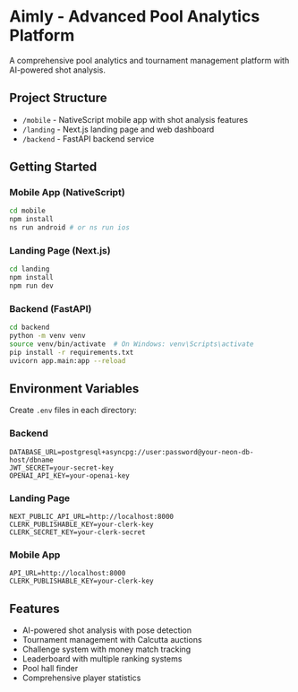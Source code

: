 # Aimly - Advanced Pool Analytics Platform

A comprehensive pool analytics and tournament management platform with AI-powered shot analysis.

## Project Structure

- `/mobile` - NativeScript mobile app with shot analysis features
- `/landing` - Next.js landing page and web dashboard
- `/backend` - FastAPI backend service

## Getting Started

### Mobile App (NativeScript)
```bash
cd mobile
npm install
ns run android # or ns run ios
```

### Landing Page (Next.js)
```bash
cd landing
npm install
npm run dev
```

### Backend (FastAPI)
```bash
cd backend
python -m venv venv
source venv/bin/activate  # On Windows: venv\Scripts\activate
pip install -r requirements.txt
uvicorn app.main:app --reload
```

## Environment Variables

Create `.env` files in each directory:

### Backend
```env
DATABASE_URL=postgresql+asyncpg://user:password@your-neon-db-host/dbname
JWT_SECRET=your-secret-key
OPENAI_API_KEY=your-openai-key
```

### Landing Page
```env
NEXT_PUBLIC_API_URL=http://localhost:8000
CLERK_PUBLISHABLE_KEY=your-clerk-key
CLERK_SECRET_KEY=your-clerk-secret
```

### Mobile App
```env
API_URL=http://localhost:8000
CLERK_PUBLISHABLE_KEY=your-clerk-key
```

## Features

- AI-powered shot analysis with pose detection
- Tournament management with Calcutta auctions
- Challenge system with money match tracking
- Leaderboard with multiple ranking systems
- Pool hall finder
- Comprehensive player statistics